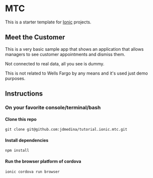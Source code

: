 # MTC

This is a starter template for [Ionic](http://ionicframework.com/docs/) projects.

## Meet the Customer

This is a very basic sample app that shows an application that allows managers to see customer appointments and dismiss them.

Not connected to real data, all you see is dummy.

This is not related to Wells Fargo by any means and it's used just demo purposes.

## Instructions

### On your favorite console/terminal/bash

#### Clone this repo
```shell
git clone git@github.com:jdmedina/tutorial.ionic.mtc.git
```

#### Install dependencies
```shell
npm install
```

#### Run the browser platform of cordova
```shell
ionic cordova run browser
```
